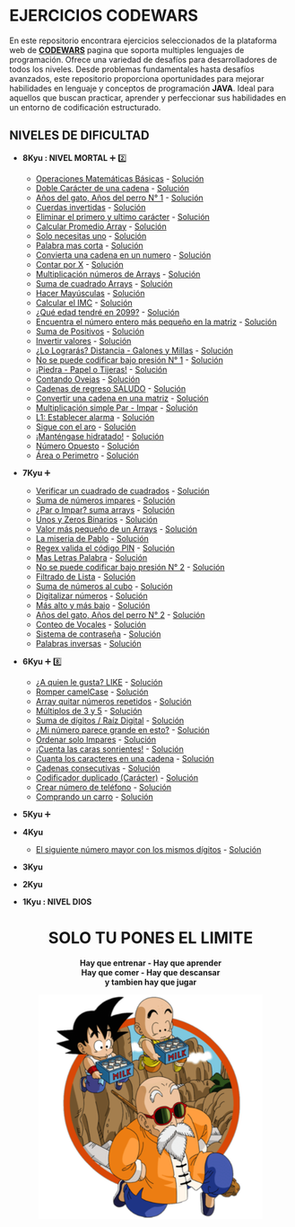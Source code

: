 # EJERCICIOS CODEWARS
En este repositorio encontrara ejercicios seleccionados de la plataforma web de <a href="https://www.codewars.com">__CODEWARS__</a> 
pagina que soporta multiples lenguajes de programación. Ofrece una variedad de desafíos para desarrolladores de todos los niveles. 
Desde problemas fundamentales hasta desafíos avanzados, este repositorio proporciona oportunidades para mejorar habilidades en 
lenguaje y conceptos de programación __JAVA__. Ideal para aquellos que buscan practicar, aprender y perfeccionar sus habilidades en
un entorno de codificación estructurado.

## NIVELES DE DIFICULTAD
+ __8Kyu : NIVEL MORTAL__ :heavy_plus_sign: :two:
    - <a href="https://www.codewars.com/kata/57356c55867b9b7a60000bd7/train/java">Operaciones Matemáticas Básicas</a> - <a href="https://github.com/Roman31X/Ejercicios_CODEWARS-JAVA/tree/main/src/main/java/com/Ejercicio/Kyu8/OperacionesBasicasMatematicas">Solución</a>
    - <a href="https://www.codewars.com/kata/56b1f01c247c01db92000076/train/java">Doble Carácter de una cadena</a> - <a href="https://github.com/Roman31X/Ejercicios_CODEWARS-JAVA/tree/main/src/main/java/com/Ejercicio/Kyu8/DobleCarcter">Solución</a>
    - <a href="https://www.codewars.com/kata/5a6663e9fd56cb5ab800008b/train/java">Años del gato, Años del perro N° 1</a> - <a href="https://github.com/Roman31X/Ejercicios_CODEWARS-JAVA/tree/main/src/main/java/com/Ejercicio/Kyu8/A%C3%B1os_Gatos_Perros">Solución</a>
    - <a href="https://www.codewars.com/kata/5168bb5dfe9a00b126000018/train/java">Cuerdas invertidas</a> - <a href="https://github.com/Roman31X/Ejercicios_CODEWARS-JAVA/tree/main/src/main/java/com/Ejercicio/Kyu8/CuerdasInvertidas">Solución</a>
    - <a href="https://www.codewars.com/kata/56bc28ad5bdaeb48760009b0/train/java">Eliminar el primero y ultimo carácter</a> - <a href="https://github.com/Roman31X/Ejercicios_CODEWARS-JAVA/tree/main/src/main/java/com/Ejercicio/Kyu8/RemoverPrimeroyUltimoCaracter">Solución</a>
    - <a href="https://www.codewars.com/kata/57a2013acf1fa5bfc4000921/train/java">Calcular Promedio Array</a> - <a href="https://github.com/Roman31X/Ejercicios_CODEWARS-JAVA/tree/main/src/main/java/com/Ejercicio/Kyu8/CalcularPromedioArray">Solución</a>
    - <a href="https://www.codewars.com/kata/57cc975ed542d3148f00015b/train/java">Solo necesitas uno</a> - <a href="https://github.com/Roman31X/Ejercicios_CODEWARS-JAVA/tree/main/src/main/java/com/Ejercicio/Kyu8/SoloNecesitoUno">Solución</a>
    - <a href="https://www.codewars.com/kata/57cebe1dc6fdc20c57000ac9/train/java">Palabra mas corta</a> - <a href="https://github.com/Roman31X/Ejercicios_CODEWARS-JAVA/tree/main/src/main/java/com/Ejercicio/Kyu8/PlabraMasCorta">Solución</a>
    - <a href="https://www.codewars.com/kata/544675c6f971f7399a000e79/train/java">Convierta una cadena en un numero</a> - <a href="https://github.com/Roman31X/Ejercicios_CODEWARS-JAVA/tree/main/src/main/java/com/Ejercicio/Kyu8/ConvertirCadenaANumero">Solución</a>
    - <a href="https://www.codewars.com/kata/5513795bd3fafb56c200049e/train/java">Contar por X</a> - <a href="https://github.com/Roman31X/Ejercicios_CODEWARS-JAVA/tree/main/src/main/java/com/Ejercicio/Kyu8/ContarporX">Solución</a>
    - <a href="https://www.codewars.com/kata/57f780909f7e8e3183000078/train/java">Multiplicación números de Arrays</a> - <a href="https://github.com/Roman31X/Ejercicios_CODEWARS-JAVA/tree/main/src/main/java/com/Ejercicio/Kyu8/MultiplicarNUmerosDeArray">Solución</a>
    - <a href="https://www.codewars.com/kata/515e271a311df0350d00000f/train/java">Suma de cuadrado Arrays</a> - <a href="https://github.com/Roman31X/Ejercicios_CODEWARS-JAVA/tree/main/src/main/java/com/Ejercicio/Kyu8/SumaDeCuadrados">Solución</a>
    - <a href="https://www.codewars.com/kata/57a0556c7cb1f31ab3000ad7/train/java">Hacer Mayúsculas</a> - <a href="https://github.com/Roman31X/Ejercicios_CODEWARS-JAVA/tree/main/src/main/java/com/Ejercicio/Kyu8/ConvertirAMayusculas">Solución</a>
    - <a href="https://www.codewars.com/kata/57a429e253ba3381850000fb/train/java">Calcular el IMC</a> - <a href="https://github.com/Roman31X/Ejercicios_CODEWARS-JAVA/tree/main/src/main/java/com/Ejercicio/Kyu8/CalcularIMC">Solución</a>
    - <a href="https://www.codewars.com/kata/5761a717780f8950ce001473/train/java">¿Qué edad tendré en 2099?</a> - <a href="https://github.com/Roman31X/Ejercicios_CODEWARS-JAVA/tree/main/src/main/java/com/Ejercicio/Kyu8/CalcularEdad2099">Solución</a>
    - <a href="https://www.codewars.com/kata/55a2d7ebe362935a210000b2/train/java">Encuentra el número entero más pequeño en la matriz</a> - <a href="https://github.com/Roman31X/Ejercicios_CODEWARS-JAVA/tree/main/src/main/java/com/Ejercicio/Kyu8/EnteroMasPeque%C3%B1oArray">Solución</a>
    - <a href="https://www.codewars.com/kata/5715eaedb436cf5606000381/train/java">Suma de Positivos</a> - <a href="https://github.com/Roman31X/Ejercicios_CODEWARS-JAVA/tree/main/src/main/java/com/Ejercicio/Kyu8/SumaPositivosArray">Solución</a>
    - <a href="https://www.codewars.com/kata/5899dc03bc95b1bf1b0000ad/train/java">Invertir valores</a> - <a href="https://github.com/Roman31X/Ejercicios_CODEWARS-JAVA/tree/main/src/main/java/com/Ejercicio/Kyu8/InvertirValores">Solución</a>
    - <a href="https://www.codewars.com/kata/5861d28f124b35723e00005e/train/java">¿Lo Lograrás? Distancia - Galones y Millas</a> - <a href="https://github.com/Roman31X/Ejercicios_CODEWARS-JAVA/tree/main/src/main/java/com/Ejercicio/Kyu8/GalonesyMillas">Solución</a>
    - <a href="https://www.codewars.com/kata/53ee5429ba190077850011d4/train/java">No se puede codificar bajo presión N° 1</a> - <a href="https://github.com/Roman31X/Ejercicios_CODEWARS-JAVA/tree/main/src/main/java/com/Ejercicio/Kyu8/CodificarBajoPresion">Solución</a>
    - <a href="https://www.codewars.com/kata/5672a98bdbdd995fad00000f/train/java">¡Piedra - Papel o Tijeras!</a> - <a href="https://github.com/Roman31X/Ejercicios_CODEWARS-JAVA/tree/main/src/main/java/com/Ejercicio/Kyu8/PiedraPapelTijera">Solución</a>
    - <a href="https://www.codewars.com/kata/54edbc7200b811e956000556/train/java">Contando Ovejas</a> - <a href="https://github.com/Roman31X/Ejercicios_CODEWARS-JAVA/tree/main/src/main/java/com/Ejercicio/Kyu8/ContadorOvejas">Solución</a>
    - <a href="https://www.codewars.com/kata/55a70521798b14d4750000a4/train/java">Cadenas de regreso SALUDO</a> - <a href="https://github.com/Roman31X/Ejercicios_CODEWARS-JAVA/tree/main/src/main/java/com/Ejercicio/Kyu8/CadenasDeRegreso">Solución</a>
    - <a href="https://www.codewars.com/kata/57e76bc428d6fbc2d500036d/train/java">Convertir una cadena en una matriz</a> - <a href="https://github.com/Roman31X/Ejercicios_CODEWARS-JAVA/tree/main/src/main/java/com/Ejercicio/Kyu8/ConvertirCadenaMtriz">Solución</a>
    - <a href="https://www.codewars.com/kata/583710ccaa6717322c000105/train/java">Multiplicación simple Par - Impar</a> - <a href="https://github.com/Roman31X/Ejercicios_CODEWARS-JAVA/tree/main/src/main/java/com/Ejercicio/Kyu8/MultiplicacionSencilla">Solución</a>
    - <a href="https://www.codewars.com/kata/568dcc3c7f12767a62000038/train/java">L1: Establecer alarma</a> - <a href="https://github.com/Roman31X/Ejercicios_CODEWARS-JAVA/tree/main/src/main/java/com/Ejercicio/Kyu8/EstablecerAlarma">Solución</a>
    - <a href="https://www.codewars.com/kata/55cb632c1a5d7b3ad0000145/train/java">Sigue con el aro</a> - <a href="https://github.com/Roman31X/Ejercicios_CODEWARS-JAVA/tree/main/src/main/java/com/Ejercicio/Kyu8/SigueConElAro">Solución</a>
    - <a href="https://www.codewars.com/kata/582cb0224e56e068d800003c/train/java">¡Manténgase hidratado!</a> - <a href="https://github.com/Roman31X/Ejercicios_CODEWARS-JAVA/tree/main/src/main/java/com/Ejercicio/Kyu8/MantengaseHidratado">Solución</a>
    - <a href="https://www.codewars.com/kata/56dec885c54a926dcd001095/train/java">Número Opuesto</a> - <a href="https://github.com/Roman31X/Ejercicios_CODEWARS-JAVA/tree/main/src/main/java/com/Ejercicio/Kyu8/NumeroOpuesto">Solución</a>
    - <a href="https://www.codewars.com/kata/5ab6538b379d20ad880000ab/train/java">Área o Perimetro</a> - <a href="https://github.com/Roman31X/Ejercicios_CODEWARS-JAVA/tree/main/src/main/java/com/Ejercicio/Kyu8/AreaoPerimetro">Solución</a>
    
+ __7Kyu__ :heavy_plus_sign:
    - <a href="https://www.codewars.com/kata/54c27a33fb7da0db0100040e/train/java">Verificar un cuadrado de cuadrados</a> - <a href="https://github.com/Roman31X/Ejercicios_CODEWARS-JAVA/tree/main/src/main/java/com/Ejercicio/Kyu7/CuadradoPerfecto">Solución</a>
    - <a href="https://www.codewars.com/kata/55fd2d567d94ac3bc9000064/train/java">Suma de números impares</a> - <a href="https://github.com/Roman31X/Ejercicios_CODEWARS-JAVA/tree/main/src/main/java/com/Ejercicio/Kyu7/SumaNumeroImpares">Solución</a>
    - <a href="https://www.codewars.com/kata/5949481f86420f59480000e7/train/java">¿Par o Impar? suma arrays</a> - <a href="https://github.com/Roman31X/Ejercicios_CODEWARS-JAVA/tree/main/src/main/java/com/Ejercicio/Kyu7/Par_o_Impar">Solución</a>
    - <a href="https://www.codewars.com/kata/578553c3a1b8d5c40300037c/train/java">Unos y Zeros Binarios</a> - <a href="https://github.com/Roman31X/Ejercicios_CODEWARS-JAVA/tree/main/src/main/java/com/Ejercicio/Kyu7/UnosyCeros">Solución</a>
    - <a href="https://www.codewars.com/kata/544a54fd18b8e06d240005c0/train/java">Valor más pequeño de un Arrays</a> - <a href="https://github.com/Roman31X/Ejercicios_CODEWARS-JAVA/tree/main/src/main/java/com/Ejercicio/Kyu7/ValorMasPeque%C3%B1oArrays">Solución</a>
    - <a href="https://www.codewars.com/kata/57ee31c5e77282c24d000024/train/java">La miseria de Pablo</a> - <a href="https://github.com/Roman31X/Ejercicios_CODEWARS-JAVA/tree/main/src/main/java/com/Ejercicio/Kyu7/LaMiseriaDePablo">Solución</a>
    - <a href="https://www.codewars.com/kata/55f8a9c06c018a0d6e000132/train/java">Regex valida el código PIN</a> - <a href="https://github.com/Roman31X/Ejercicios_CODEWARS-JAVA/tree/main/src/main/java/com/Ejercicio/Kyu7/RegexValidadcionCodigoPIN">Solución</a>
    - <a href="https://www.codewars.com/kata/5667e8f4e3f572a8f2000039/train/java">Mas Letras Palabra</a> - <a href="https://github.com/Roman31X/Ejercicios_CODEWARS-JAVA/tree/main/src/main/java/com/Ejercicio/Kyu7/MasLetras">Solución</a>
    - <a href="https://www.codewars.com/kata/5546ea9bddfc5c0c38000026/train/java">No se puede codificar bajo presión N° 2</a> - <a href="https://github.com/Roman31X/Ejercicios_CODEWARS-JAVA/tree/main/src/main/java/com/Ejercicio/Kyu7/CodifcarBajoPresionN2">Solución</a>
    - <a href="https://www.codewars.com/kata/53dbd5315a3c69eed20002dd/train/java">Filtrado de Lista</a> - <a href="https://github.com/Roman31X/Ejercicios_CODEWARS-JAVA/tree/main/src/main/java/com/Ejercicio/Kyu7/FiltrarLista">Solución</a>
    - <a href="https://www.codewars.com/kata/59a8570b570190d313000037/train/java">Suma de números al cubo</a> - <a href="https://github.com/Roman31X/Ejercicios_CODEWARS-JAVA/tree/main/src/main/java/com/Ejercicio/Kyu7/SumaCubos">Solución</a>
    - <a href="https://www.codewars.com/kata/5417423f9e2e6c2f040002ae/train/java">Digitalizar números</a> - <a href="https://github.com/Roman31X/Ejercicios_CODEWARS-JAVA/tree/main/src/main/java/com/Ejercicio/Kyu7/Digitalizar">Solución</a>
    - <a href="https://www.codewars.com/kata/554b4ac871d6813a03000035/train/java">Más alto y más bajo</a> - <a href="https://github.com/Roman31X/Ejercicios_CODEWARS-JAVA/tree/main/src/main/java/com/Ejercicio/Kyu7/MenorMayorStringNumeros">Solución</a>
    - <a href="https://www.codewars.com/kata/5a6d3bd238f80014a2000187/train/java">Años del gato, Años del perro N° 2</a> - <a href="https://github.com/Roman31X/Ejercicios_CODEWARS-JAVA/tree/main/src/main/java/com/Ejercicio/Kyu7/CalcularaniosPerrosGatos">Solución</a>
    - <a href="https://www.codewars.com/kata/54ff3102c1bad923760001f3/train/java">Conteo de Vocales</a> - <a href="https://github.com/Roman31X/Ejercicios_CODEWARS-JAVA/tree/main/src/main/java/com/Ejercicio/Kyu7/ConteoVocales">Solución</a>
    - <a href="https://www.codewars.com/kata/57a23e3753ba332b8e0008da/train/java">Sistema de contraseña</a> - <a href="https://github.com/Roman31X/Ejercicios_CODEWARS-JAVA/tree/main/src/main/java/com/Ejercicio/Kyu7/SistemaContrase%C3%B1a">Solución</a>
    - <a href="https://www.codewars.com/kata/5259b20d6021e9e14c0010d4/train/java">Palabras inversas</a> - <a href="">Solución</a>
      
+ __6Kyu__ :heavy_plus_sign: :eight:
    - <a href="https://www.codewars.com/kata/5266876b8f4bf2da9b000362/train/java">¿A quien le gusta? LIKE</a> - <a href="https://github.com/Roman31X/Ejercicios_CODEWARS-JAVA/tree/main/src/main/java/com/Ejercicio/Kyu6/QuienLeGustaLike">Solución</a>
    - <a href="https://www.codewars.com/kata/5208f99aee097e6552000148/train/java">Romper camelCase</a> - <a href="https://github.com/Roman31X/Ejercicios_CODEWARS-JAVA/tree/main/src/main/java/com/Ejercicio/Kyu6/RomaperCamelCase">Solución</a>
    - <a href="https://www.codewars.com/kata/523f5d21c841566fde000009/train/java">Array quitar números repetidos</a> - <a href="https://github.com/Roman31X/Ejercicios_CODEWARS-JAVA/tree/main/src/main/java/com/Ejercicio/Kyu6/QuitarRepetidosArray">Solución</a>
    - <a href="https://www.codewars.com/kata/514b92a657cdc65150000006/train/java">Múltiplos de 3 y 5</a> - <a href="https://github.com/Roman31X/Ejercicios_CODEWARS-JAVA/tree/main/src/main/java/com/Ejercicio/Kyu6/MultiplosDe3y5">Solución</a>
    - <a href="https://www.codewars.com/kata/541c8630095125aba6000c00/train/java">Suma de dígitos / Raíz Digital</a> - <a href="https://github.com/Roman31X/Ejercicios_CODEWARS-JAVA/tree/main/src/main/java/com/Ejercicio/Kyu6/SumaDigitosRaizDigital">Solución</a>
    - <a href="https://www.codewars.com/kata/5287e858c6b5a9678200083c/train/java">¿Mi número parece grande en esto?</a> - <a href="https://github.com/Roman31X/Ejercicios_CODEWARS-JAVA/tree/main/src/main/java/com/Ejercicio/Kyu6/NumeroNarcisista">Solución</a>
    - <a href="https://www.codewars.com/kata/578aa45ee9fd15ff4600090d/train/java">Ordenar solo Impares</a> - <a href="https://github.com/Roman31X/Ejercicios_CODEWARS-JAVA/tree/main/src/main/java/com/Ejercicio/Kyu6/OrdenaLoImpar">Solución</a>
    - <a href="https://www.codewars.com/kata/583203e6eb35d7980400002a/train/java">¡Cuenta las caras sonrientes!</a> - <a href="https://github.com/Roman31X/Ejercicios_CODEWARS-JAVA/tree/main/src/main/java/com/Ejercicio/Kyu6/ContadorCaritasSonrientes">Solución</a>
    - <a href="https://www.codewars.com/kata/52efefcbcdf57161d4000091/train/java">Cuanta los caracteres en una cadena</a> - <a href="https://github.com/Roman31X/Ejercicios_CODEWARS-JAVA/tree/main/src/main/java/com/Ejercicio/Kyu6/ContadroCaracteresCadena">Solución</a>
    - <a href="https://www.codewars.com/kata/56a5d994ac971f1ac500003e/train/java">Cadenas consecutivas</a> - <a href="https://github.com/Roman31X/Ejercicios_CODEWARS-JAVA/tree/main/src/main/java/com/Ejercicio/Kyu6/CadenasConsecutivas">Solución</a>
    - <a href="https://www.codewars.com/kata/54b42f9314d9229fd6000d9c/train/java">Codificador duplicado (Carácter)</a> - <a href="https://github.com/Roman31X/Ejercicios_CODEWARS-JAVA/tree/main/src/main/java/com/Ejercicio/Kyu6/CodificadorDuplicado">Solución</a>
    - <a href="https://www.codewars.com/kata/525f50e3b73515a6db000b83/train/java">Crear número de teléfono</a> - <a href="https://github.com/Roman31X/Ejercicios_CODEWARS-JAVA/tree/main/src/main/java/com/Ejercicio/Kyu6/CrearNumeroTelefonico">Solución</a>
    - <a href="https://www.codewars.com/kata/554a44516729e4d80b000012/train/java">Comprando un carro</a> - <a href="https://github.com/Roman31X/Ejercicios_CODEWARS-JAVA/tree/main/src/main/java/com/Ejercicio/Kyu6/ComprarUnCarro">Solución</a>
   
+ __5Kyu__ :heavy_plus_sign: 
+ __4Kyu__
    - <a href="https://www.codewars.com/kata/55983863da40caa2c900004e/train/java">El siguiente número mayor con los mismos dígitos</a> - <a href="https://github.com/Roman31X/Ejercicios_CODEWARS-JAVA/tree/main/src/main/java/com/Ejercicio/Kyu4/NumeroMayorMismosDigitos">Solución</a>

+ __3Kyu__
+ __2Kyu__
+ __1Kyu : NIVEL DIOS__

<div align="center">
<h1>SOLO TU PONES EL LIMITE</h1>
<p><b>Hay que entrenar - Hay que aprender<br>
Hay que comer - Hay que descansar<br>
y tambien hay que jugar</b></p>
<div>
<img src="https://github.com/Roman31X/Ejercicios_CODEWARS-JAVA/blob/main/src/main/resources/Readme_Imagenes/Entrenamiento.png" width=400 height=400/>
</div>
</div>
